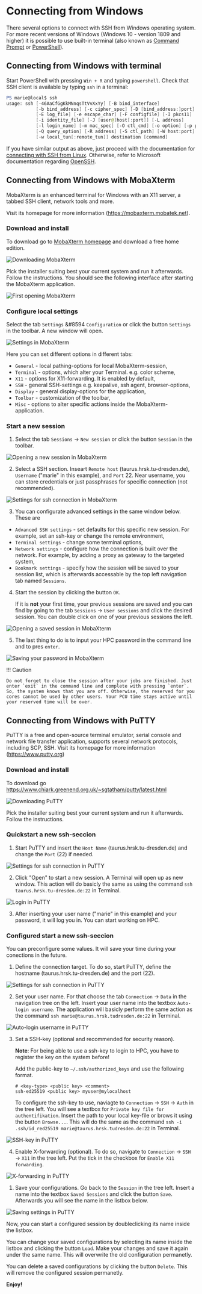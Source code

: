 # Connecting from Windows

There several options to connect with SSH from Windows operating system. For more recent versions
of Windows (Windows 10 - version 1809 and higher) it is possible to use built-in terminal (also
known as [Command Prompt](https://en.wikipedia.org/wiki/Cmd.exe)
or [PowerShell](https://en.wikipedia.org/wiki/PowerShell)).

## Connecting from Windows with terminal

Start PowerShell with pressing `Win + R` and typing `powershell`. 
Check that SSH client is available by typing `ssh` in a terminal:

```powershell
PS marie@local$ ssh
usage: ssh [-46AaCfGgKkMNnqsTtVvXxYy] [-B bind_interface]
           [-b bind_address] [-c cipher_spec] [-D [bind_address:]port]
           [-E log_file] [-e escape_char] [-F configfile] [-I pkcs11]
           [-i identity_file] [-J [user@]host[:port]] [-L address]
           [-l login_name] [-m mac_spec] [-O ctl_cmd] [-o option] [-p port]
           [-Q query_option] [-R address] [-S ctl_path] [-W host:port]
           [-w local_tun[:remote_tun]] destination [command]
```

If you have similar output as above, just proceed with the documentation for
[connecting with SSH from Linux](ssh_linux.md). Otherwise, refer to Microsoft documentation
regarding [OpenSSH](https://docs.microsoft.com/en-us/windows-hardware/manufacture/desktop/factoryos/connect-using-ssh?view=windows-10).

## Connecting from Windows with MobaXterm

MobaXterm is an enhanced terminal for Windows with an X11 server, a tabbed SSH client, network
tools and more.

Visit its homepage for more information (https://mobaxterm.mobatek.net).

### Download and install

To download go to [MobaXterm homepage](https://mobaxterm.mobatek.net/download-home-edition.html)
and download a free home edition. 

![Downloading MobaXterm](misc/mobaxterm1_download.png)

Pick the installer suiting best your current system and run it afterwards. Follow the instructions.
You should see the following interface after starting the MobaXterm application.

![First opening MobaXterm](misc/mobaxterm2_first.png)

### Configure local settings

Select the tab `Settings` &#8594 `Configuration` or click the button `Settings` in the toolbar. A new window will open.

![Settings in MobaXterm](misc/mobaxterm3_config.png)

Here you can set different options in different tabs:
  
- `General` - local pathing-options for local MobaXterm-session,
- `Terminal` -  options, which alter your Terminal. e.g. color scheme,
- `X11` - options for X11-forwarding. It is enabled by default,
- `SSH` - general SSH-settings e.g. keepalive, ssh agent, browser-options,
- `Display` - general display-options for the application,
- `Toolbar` - customization of the toolbar,
- `Misc` - options to alter specific actions inside the MobaXterm-application.

### Start a new session

1. Select the tab `Sessions`  &rarr; `New session` or click the button `Session` in the toolbar.

![Opening a new session in MobaXterm](misc/mobaxterm4_session.png)

2. Select a SSH section. Inseart `Remote host` (taurus.hrsk.tu-dresden.de), `Username` ("marie" in this example), and `Port` 22. Near username, you can store credentials or just passphrases for specific connection (not recommended).

![Settings for ssh connection in MobaXterm](misc/mobaxterm5_ssh.png)

3. You can configurate advanced settings in the same window below. These are

- `Advanced SSH settings` - set defaults for this specific new session. For example, set an ssh-key or change the remote environment,
- `Terminal settings` - change some terminal options,
- `Network settings` - configure how the connection is built over the network. For example, by adding a proxy as gateway to the targeted system,
- `Bookmark settings` - specify how the session will be saved to your session list, which is afterwards
accessable by the top left navigation tab named `Sessions`.

4.  Start the session by clicking the button `OK`.

    If it is **not** your first time, your previous sessions are saved and you can find by going to the tab `Sessions`  &rarr;  `User sessions` and click the desired session.
    You can double click on one of your previous sessions the left.

![Opening a saved session in MobaXterm](misc/mobaxterm6_oldse.png)

5. The last thing to do is to input your HPC password in the command line and to pres `enter`.

![Saving your password in MobaXterm](misc/mobaxterm7_pw.png)

!!! Caution
    
    Do not forget to close the session after your jobs are finished. Just enter `exit` in the command line and complete with pressing `enter`. So, the system knows that you are off. Otherwise, the reserved for you cores cannot be used by other users. Your PCU time stays active until your reserved time will be over. 









## Connecting from Windows with PuTTY

PuTTY is a free and open-source terminal emulator, serial console and network file transfer application, supports several network protocols, including SCP, SSH. Visit its homepage for more information (https://www.putty.org)

### Download and install

To download go https://www.chiark.greenend.org.uk/~sgtatham/putty/latest.html

![Downloading PuTTY](misc/putty1_download.png)

Pick the installer suiting best your current system and run it afterwards. Follow the instructions.
 
### Quickstart a new ssh-seccion

1. Start PuTTY and insert the `Host Name` (taurus.hrsk.tu-dresden.de) and change the `Port` (22) if needed.

![Settings for ssh connection in PuTTY](misc/putty2_quickstart.png)

2. Click "Open" to start a new session. A Terminal will open up as new window. This action will do
basicly the same as using the command `ssh taurus.hrsk.tu-dresden.de:22` in Terminal.

![Login in PuTTY](misc/putty3_login.png)

3. After inserting your user name ("marie" in this example) and your password, it will log you in. You can start working on HPC.

### Configured start a new ssh-seccion 

You can preconfigure some values. It will save your time during your  conections in the future.

1. Define the connection target. To do so, start PuTTY, define the hostname (taurus.hrsk.tu-dresden.de) and the port (22).

![Settings for ssh connection in PuTTY](misc/putty2_quickstart.png)

2. Set your user name. For that choose the tab `Connection` &rarr; `Data` in the navigation tree on the left. 
Insert your user name into the textbox `Auto-login username`. 
The application will basicly perform the same action as the command `ssh marie@taurus.hrsk.tudresden.de:22` in Terminal.

![Auto-login username in PuTTY](misc/putty4_username.png)

3. Set a SSH-key (optional and recommended for security reason). 

    **Note**: For being able to use a ssh-key to login to HPC, you have to register the key on the system before! 

    Add the public-key to `~/.ssh/authorized_keys` and use the following format.


    ```console
    # <key-type> <public key> <comment>
    ssh-ed25519 <public key> myuser@mylocalhost
    ```
    To configure the ssh-key to use, naviagte to `Connection` &rarr; `SSH` &rarr; `Auth` in the tree left. 
    You will see a textbox for `Private key file for authentifikation`. 
    Insert the path to your local key-file or brows it using the button `Browse...`. 
    This will do the same as the command `ssh -i .ssh/id_red25519 marie@taurus.hrsk.tudresden.de:22` in Terminal.

![SSH-key in PuTTY](misc/putty5_key.png)

4. Enable X-forwarding (optional). To do so, navigate to `Connection` &rarr; `SSH` &rarr; `X11` in the tree left. Put the tick in the checkbox for `Enable X11 forwarding`.

![X-forwarding in PuTTY](misc/putty6_x11.png)

1. Save your configurations. Go back to the `Session` in the tree left. Insert a name into the textbox `Saved Sessions` and click
the button `Save`. Afterwards you will see the name in the listbox below.

![Saving settings in PuTTY](misc/putty7_save.png)

Now, you can start a configured session by doubleclicking its name inside the listbox.

You can change your saved configurations by selecting its name inside the listbox and clicking the button `Load`. 
Make your changes and save it again under the same name. 
This will overwrite the old configuration permanetly.

You can delete a saved configurations by clicking the button `Delete`. This will remove the configured session permanetly.

**Enjoy!**